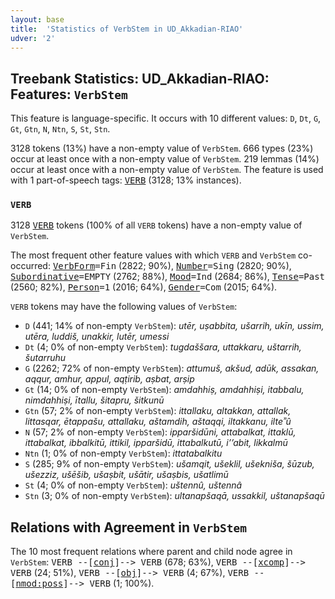 ```yaml
---
layout: base
title:  'Statistics of VerbStem in UD_Akkadian-RIAO'
udver: '2'
---
```


## Treebank Statistics: UD_Akkadian-RIAO: Features: `VerbStem`

This feature is language-specific.
It occurs with 10 different values: `D`, `Dt`, `G`, `Gt`, `Gtn`, `N`, `Ntn`, `S`, `St`, `Stn`.

3128 tokens (13%) have a non-empty value of `VerbStem`.
666 types (23%) occur at least once with a non-empty value of `VerbStem`.
219 lemmas (14%) occur at least once with a non-empty value of `VerbStem`.
The feature is used with 1 part-of-speech tags: <tt><a href="akk_riao-pos-VERB.html">VERB</a></tt> (3128; 13% instances).

### `VERB`

3128 <tt><a href="akk_riao-pos-VERB.html">VERB</a></tt> tokens (100% of all `VERB` tokens) have a non-empty value of `VerbStem`.

The most frequent other feature values with which `VERB` and `VerbStem` co-occurred: <tt><a href="akk_riao-feat-VerbForm.html">VerbForm</a></tt><tt>=Fin</tt> (2822; 90%), <tt><a href="akk_riao-feat-Number.html">Number</a></tt><tt>=Sing</tt> (2820; 90%), <tt><a href="akk_riao-feat-Subordinative.html">Subordinative</a></tt><tt>=EMPTY</tt> (2762; 88%), <tt><a href="akk_riao-feat-Mood.html">Mood</a></tt><tt>=Ind</tt> (2684; 86%), <tt><a href="akk_riao-feat-Tense.html">Tense</a></tt><tt>=Past</tt> (2560; 82%), <tt><a href="akk_riao-feat-Person.html">Person</a></tt><tt>=1</tt> (2016; 64%), <tt><a href="akk_riao-feat-Gender.html">Gender</a></tt><tt>=Com</tt> (2015; 64%).

`VERB` tokens may have the following values of `VerbStem`:

* `D` (441; 14% of non-empty `VerbStem`): <em>utēr, uṣabbita, ušarrih, ukīn, ussim, utēra, luddiš, unakkir, lutēr, umessi</em>
* `Dt` (4; 0% of non-empty `VerbStem`): <em>tugdaššara, uttakkaru, uštarrih, šutarruhu</em>
* `G` (2262; 72% of non-empty `VerbStem`): <em>attumuš, akšud, adūk, assakan, aqqur, amhur, appul, aqṭirib, aṣbat, arṣip</em>
* `Gt` (14; 0% of non-empty `VerbStem`): <em>amdahhiṣ, amdahhiṣi, itabbalu, nimdahhiṣi, ītallu, šitapru, šitkunū</em>
* `Gtn` (57; 2% of non-empty `VerbStem`): <em>ittallaku, altakkan, attallak, littasqar, ētappašu, attallaku, aštamdih, aštaqqi, iltakkanu, ilteʾʾû</em>
* `N` (57; 2% of non-empty `VerbStem`): <em>ipparšidūni, attabalkat, ittaklū, ittabalkat, ibbalkitū, ittikil, ipparšidū, ittabalkutū, i’’abit, likkalmū</em>
* `Ntn` (1; 0% of non-empty `VerbStem`): <em>ittatabalkitu</em>
* `S` (285; 9% of non-empty `VerbStem`): <em>ušamqit, ušeklil, ušekniša, šūzub, ušezziz, ušēšib, ušaṣbit, ušātir, ušaṣbis, ušatlimū</em>
* `St` (4; 0% of non-empty `VerbStem`): <em>uštennû, uštennâ</em>
* `Stn` (3; 0% of non-empty `VerbStem`): <em>ultanapšaqā, ussakkil, uštanapšaqū</em>

## Relations with Agreement in `VerbStem`

The 10 most frequent relations where parent and child node agree in `VerbStem`:
<tt>VERB --[<tt><a href="akk_riao-dep-conj.html">conj</a></tt>]--> VERB</tt> (678; 63%),
<tt>VERB --[<tt><a href="akk_riao-dep-xcomp.html">xcomp</a></tt>]--> VERB</tt> (24; 51%),
<tt>VERB --[<tt><a href="akk_riao-dep-obj.html">obj</a></tt>]--> VERB</tt> (4; 67%),
<tt>VERB --[<tt><a href="akk_riao-dep-nmod-poss.html">nmod:poss</a></tt>]--> VERB</tt> (1; 100%).

